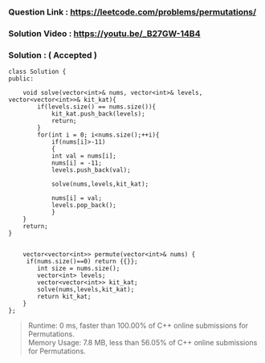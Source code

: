 ### Question Link : https://leetcode.com/problems/permutations/

### Solution Video : https://youtu.be/_B27GW-14B4

### Solution : ( Accepted )

```
class Solution {
public:
    
    void solve(vector<int>& nums, vector<int>& levels, vector<vector<int>>& kit_kat){
        if(levels.size() == nums.size()){
            kit_kat.push_back(levels);
            return;
        }
        for(int i = 0; i<nums.size();++i){
            if(nums[i]>-11)
            {
            int val = nums[i];
            nums[i] = -11;
            levels.push_back(val);
                
            solve(nums,levels,kit_kat);
            
            nums[i] = val;
            levels.pop_back();
            }
    }
    return;
}
    
    
    vector<vector<int>> permute(vector<int>& nums) {
     if(nums.size()==0) return {{}};
        int size = nums.size();
        vector<int> levels;
        vector<vector<int>> kit_kat;
        solve(nums,levels,kit_kat);
        return kit_kat;
    }
};
```

> Runtime: 0 ms, faster than 100.00% of C++ online submissions for Permutations.<br>
> Memory Usage: 7.8 MB, less than 56.05% of C++ online submissions for Permutations.
